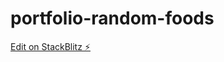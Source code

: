 # portfolio-random-foods

[Edit on StackBlitz ⚡️](https://stackblitz.com/edit/stackblitz-starters-tekjs6)